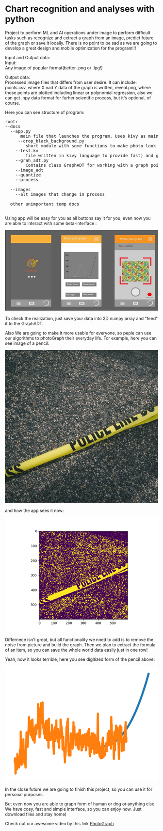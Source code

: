 # Chart recognition and analyses with python
Project to perform ML and AI operations under image to perform difficult tasks such as recognize and extract a graph from an image, predict future of the graph or save it locally.
There is no point to be sad as we are going to develop a great design and mobile optimization for the program!!!

Input and Output data:<br>
Input:<br>
Any image of popular format(better .png or .lpg!)<br>

Output data:<br>
Processed image files that differs from user desire. It can include: points.csv, where X nad Y data of the graph is written, reveal.png, where those points are plotted including linear or polynomial regression, also we can get .npy data format for furher scientific process, but it's optional, of course. <br>

Here you can see structure of program:<br>
<pre>
root:
--docs
  --app.py
      main file that launches the program. Uses kivy as main library
     --crop_black_background.py
        short module with some functions to make photo look more Graph-ish
    --test.kv
        file written in kivy language to provide fast) and good interface
    --grah_adt.py
        Contains class GraphADT for working with a graph points
    --image_adt
    --quantize
    --process
    
  --images
    --alt images that change in process
    
  other unimportant temp docs<br>
</pre>

Using app will be easy for you as all buttons say it for you, even now you are able to interact with some beta-interface :

<img src="https://github.com/Paliy2/sites/blob/master/img/beta.jpg">

To check the realization, just save your data into 2D numpy array and "feed" it to the GraphADT.

Also We are going to make it more usable for everyone, so peple can use our algorithms to photoGraph their everyday life. For example, here you can see image of a pencil:

<a href='https://youtu.be/3gukhl7fFc0' target="_blank"><img src="https://github.com/Paliy2/sites/blob/master/img/pencil.jpg"></a>

and how the app sees it now: 

<a href='https://youtu.be/3gukhl7fFc0' target="_blank"><img src="https://github.com/Paliy2/sites/blob/master/img/pencil_res.png"></a>


Differnece isn't great, but all functionality we nned to add is to remove the noise from picture and build the graph. Then we plan to extract the formula of an item, so you can save the whole world data easily just in one row!

Yeah, now it looks terrible, here you see digitized form of the pencil above:

<a href='https://youtu.be/3gukhl7fFc0' target="_blank"><img src="https://github.com/Paliy2/sites/blob/master/img/reveal.png"></a>

In the close future we are going to finish this project, so you can use it for personal purposes. 

But even now you are able to graph form of human or dog or anything else. We have cosy, fast and simple interface, so you can enjoy now. Just download files and stay home)


Check out our awesome video by this link
<a href='https://youtu.be/3gukhl7fFc0' target="_blank">PhotoGraph</a>
